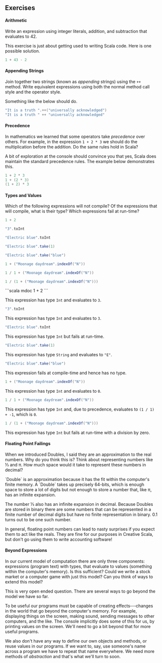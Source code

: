 ## Exercises

#### Arithmetic

Write an expression using integer literals, addition, and subtraction that evaluates to 42.

<div class="solution">
This exercise is just about getting used to writing Scala code. Here is one possible solution.

```scala mdoc
1 + 43 - 2
```
</div>


#### Appending Strings

Join together two strings (known as *appending* strings) using the `++` method. Write equivalent expressions using both the normal method call style and the operator style.

<div class="solution">
Something like the below should do.

```scala mdoc
"It is a truth ".++("universally acknowledged")
"It is a truth " ++ "universally acknowledged"
```
</div>

#### Precedence

In mathematics we learned that some operators take *precedence* over others. For example, in the expression `1 + 2 * 3` we should do the multiplication before the addition. Do the same rules hold in Scala?

<div class="solution">
A bit of exploration at the console should convince you that yes, Scala does maintain the standard precedence rules. The example below demonstrates this.

```scala mdoc
1 + 2 * 3
1 + (2 * 3)
(1 + 2) * 3
```
</div>


#### Types and Values

Which of the following expressions will not compile? Of the expressions that will compile, what is their type? Which expressions fail at run-time?

```scala mdoc:silent
1 + 2
```

```scala mdoc:silent
"3".toInt
```

```scala mdoc:silent:crash
"Electric blue".toInt
```

```scala mdoc:silent
"Electric blue".take(1)
```

```scala mdoc:silent:fail
"Electric blue".take("blue")
```

```scala mdoc:silent
1 + ("Moonage daydream".indexOf("N"))
```

```scala mdoc:silent
1 / 1 + ("Moonage daydream".indexOf("N"))
```

```scala mdoc:silent:crash
1 / (1 + ("Moonage daydream".indexOf("N")))
```

<div class="solution">
```scala mdoc
1 + 2
```

This expression has type `Int` and evaluates to `3`.


```scala mdoc
"3".toInt
```

This expression has type `Int` and evaluates to `3`.

```scala mdoc:crash
"Electric blue".toInt
```

This expression has type `Int` but fails at run-time.

```scala mdoc
"Electric blue".take(1)
```

This expression has type `String` and evaluates to `"E"`.

```scala mdoc:fail
"Electric blue".take("blue")
```

This expression fails at compile-time and hence has no type.

```scala mdoc
1 + ("Moonage daydream".indexOf("N"))
```

This expression has type `Int` and evaluates to `0`.

```scala mdoc
1 / 1 + ("Moonage daydream".indexOf("N"))
```

This expression has type `Int` and, due to precedence, evaluates to `(1 / 1) + -1`, which is `0`.

```scala mdoc:crash
1 / (1 + ("Moonage daydream".indexOf("N")))
```

This expression has type `Int` but fails at run-time with a division by zero.
</div>

#### Floating Point Failings

When we introduced Doubles, I said they are an approximation to the real numbers. Why do you think this is? Think about representing numbers like ⅓ and π. How much space would it take to represent these numbers in decimal?

<div class="solution">
`Double` is an approximation because it has the fit within the computer's finite memory. A `Double` takes up precisely 64-bits, which is enough space to store a lot of digits but not enough to store a number that, like π, has an infinite expansion.

The number ⅓ also has an infinite expansion in decimal. Because Doubles are stored in binary there are some numbers that can be represented in a finite number of decimal digits but have no finite representation in binary. 0.1 turns out to be one such number.

In general, floating point numbers can lead to nasty surprises if you expect them to act like the reals. They are fine for our purposes in Creative Scala, but don't go using them to write accounting software!
</div>

#### Beyond Expressions

In our current model of computation there are only three components: expressions (program text) with types, that evaluate to values (something within the computer's memory). Is this sufficient? Could we write a stock market or a computer game with just this model? Can you think of ways to extend this model?

<div class="solution">
This is very open ended question. There are several ways to go beyond the model we have so far.

To be useful our programs must be capable of creating effects---changes in the world that go beyond the computer's memory. For example, displaying things on the screen, making sound, sending messages to other computers, and the like. The console implicitly does some of this for us, by printing values on the screen. We'll need to go a bit beyond that for more useful programs.

We also don't have any way to define our own objects and methods, or reuse values in our programs. If we want to, say, use someone's name across a program we have to repeat that name everywhere. We need more methods of *abstraction* and that's what we'll turn to soon.
</div>
